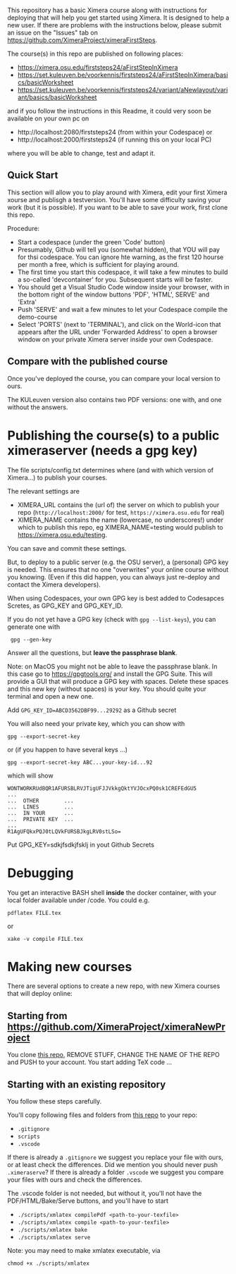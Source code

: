 This repository has a basic Ximera course along with instructions for deploying that will help you get started using Ximera. It is designed to help a new user. If there are problems with the instructions below, please submit an issue on the "Issues" tab on https://github.com/XimeraProject/ximeraFirstSteps.


The course(s) in this repo are published on following places:

* https://ximera.osu.edu/firststeps24/aFirstStepInXimera 
* https://set.kuleuven.be/voorkennis/firststeps24/aFirstStepInXimera/basics/basicWorksheet
* https://set.kuleuven.be/voorkennis/firststeps24/variant/aNewlayout/variant/basics/basicWorksheet

and if you follow the instructions in this Readme, it could very soon be available on your own pc on

* http://localhost:2080/firststeps24  (from within your Codespace)
or
* http://localhost:2000/firststeps24  (if running this on your local PC)

where you will be able to change, test and adapt it. 

## Quick Start

This section will allow you to play around with Ximera, edit your first Ximera xourse and publisgh a testversion.
You'll have some difficulty saving your work (but it is possible).
If you want to be able to save your work, first clone this repo. 

Procedure:
* Start a codespace  (under the green 'Code' button)
* Presumably, Github will tell you (somewhat hidden), that YOU will pay for thsi codespace. You can ignore hte warning, as the first 120 hourse per month a free, which is sufficient for playing around.
* The first time you start this codespace, it will take a few minutes to build a so-called 'devcontainer' for you. Subsequent starts will be faster.
* You should get a Visual Studio Code window inside your browser, with in the bottom right of the window buttons 'PDF', 'HTML', SERVE' and 'Extra'
* Push 'SERVE' and wait a few minutes to let your Codespace compile the demo-course
* Select 'PORTS' (next to 'TERMINAL'), and click on the World-icon that appears after the URL under 'Forwarded Address' to open a browser window on your private Ximera server inside your own Codespace.



## Compare with the published course

Once you've deployed the course, you can compare your local version to ours. 

The KULeuven version also contains two PDF versions: one with, and one without the answers.

# Publishing the course(s) to a public ximeraserver (needs a gpg key)

The file scripts/config.txt determines where (and with which version of Ximera...) to publish your courses.

The relevant settings are 

* XIMERA_URL contains the (url of) the server on which to publish your repo (`http://localhost:2000/` for test, `https://ximera.osu.edu` for real)
* XIMERA_NAME contains the name (lowercase, no underscores!) under which to publish this repo, eg XIMERA_NAME=testing would publish to https://ximera.osu.edu/testing.

You can save and commit these settings.

But, to deploy to a public server (e.g. the OSU server), a (personal) GPG key is needed. This ensures that no one "overwrites" your online course without you knowing. (Even if this did happen, you can always just re-deploy and contact the Ximera developers).

When using Codespaces, your own GPG key is best added to Codesapces Scretes, as GPG_KEY and GPG_KEY_ID.

If you do not yet have a GPG key (check with `gpg --list-keys`), you can generate one with
```
 gpg --gen-key
```
Answer all the questions, but **leave the passphrase blank**.

Note: on MacOS you might not be able to leave the passphrase blank. In this case go to https://gpgtools.org/ and install the GPG Suite. This will provide a GUI that will produce a GPG key with spaces. Delete these spaces and this new key (without spaces) is your key. You should quite your terminal and open a new one. 


Add  `GPG_KEY_ID=ABCD3562DBF99...29292` as a Github secret

You will also need your private key, which you can show with 

```
gpg --export-secret-key
```
or (if you happen to have several keys ...)
```
gpg --export-secret-key ABC...your-key-id...92
```
which will show 
```
WONTWORKRUdBQR1AFURSBLRVJTigUFJJVkkgQktYVJOcxPQ0sk1CREFEdGU5
...
...  OTHER        ...
...  LINES        ... 
...  IN YOUR      ...
...  PRIVATE KEY  ...
...
R1AgUFQkxPQJ0tLQVkFURSBJkgLRV0stLSo=
```

Put GPG_KEY=sdkjfsdkjfsklj  in yout Github Secrets




# Debugging

You get an interactive BASH shell **inside** the docker container, with your local folder available under /code.
You could e.g. 
```
pdflatex FILE.tex
```
or
```
xake -v compile FILE.tex 
```

# Making new courses

There are several options to create a new repo, with new Ximera courses that will deploy online:

## Starting from https://github.com/XimeraProject/ximeraNewProject

You clone [this repo](https://github.com/XimeraProject/ximeraNewProject), REMOVE STUFF, CHANGE THE NAME OF THE REPO and PUSH to your account.
You start adding TeX code ...

## Starting with an existing repository

You follow these steps carefully. 

You'll copy following files and folders from [this repo](https://github.com/XimeraProject/ximeraNewProject) to your repo:
* `.gitignore` 
* `scripts`
* `.vscode`

If there is already a `.gitignore` we suggest you replace your file with ours, or at least check the differences. Did we mention you should never push `.ximeraserve`?
If there is already a folder `.vscode` we suggest you compare your files with ours and check the differences.

The .vscode folder is not needed, but without it, you'll not have the PDF/HTML/Bake/Serve buttons, and you'll have to start 
* `./scripts/xmlatex compilePdf <path-to-your-texfile>`
* `./scripts/xmlatex compile <path-to-your-texfile>`
* `./scripts/xmlatex bake`
* `./scripts/xmlatex serve`

Note: you may need to make xmlatex executable, via
```
chmod +x ./scripts/xmlatex
```

